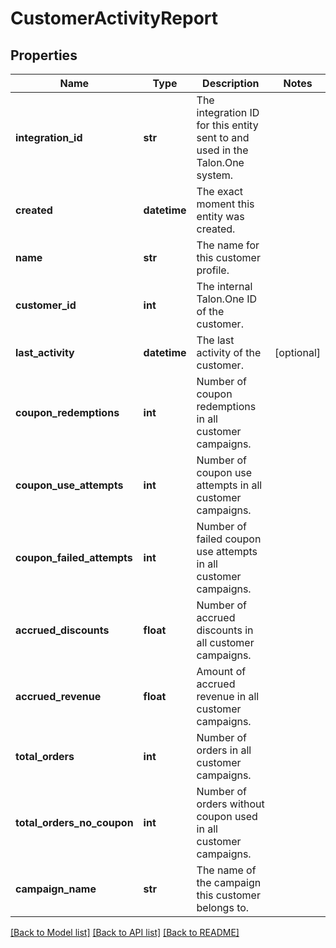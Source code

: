 # CustomerActivityReport


## Properties
Name | Type | Description | Notes
------------ | ------------- | ------------- | -------------
**integration_id** | **str** | The integration ID for this entity sent to and used in the Talon.One system. | 
**created** | **datetime** | The exact moment this entity was created. | 
**name** | **str** | The name for this customer profile. | 
**customer_id** | **int** | The internal Talon.One ID of the customer. | 
**last_activity** | **datetime** | The last activity of the customer. | [optional] 
**coupon_redemptions** | **int** | Number of coupon redemptions in all customer campaigns. | 
**coupon_use_attempts** | **int** | Number of coupon use attempts in all customer campaigns. | 
**coupon_failed_attempts** | **int** | Number of failed coupon use attempts in all customer campaigns. | 
**accrued_discounts** | **float** | Number of accrued discounts in all customer campaigns. | 
**accrued_revenue** | **float** | Amount of accrued revenue in all customer campaigns. | 
**total_orders** | **int** | Number of orders in all customer campaigns. | 
**total_orders_no_coupon** | **int** | Number of orders without coupon used in all customer campaigns. | 
**campaign_name** | **str** | The name of the campaign this customer belongs to. | 

[[Back to Model list]](../README.md#documentation-for-models) [[Back to API list]](../README.md#documentation-for-api-endpoints) [[Back to README]](../README.md)


